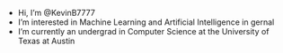 - Hi, I’m @KevinB7777
- I’m interested in Machine Learning and Artificial Intelligence in gernal
- I’m currently an undergrad in Computer Science at the University of Texas at Austin

<!---
KevinB7777/KevinB7777 is a ✨ special ✨ repository because its `README.md` (this file) appears on your GitHub profile.
You can click the Preview link to take a look at your changes.
--->
